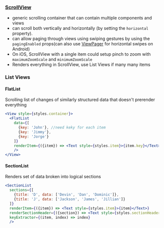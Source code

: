 ### [ScrollView](https://facebook.github.io/react-native/docs/scrollview)

- generic scrolling container that can contain multiple components and views
- can scroll both vertically and horizontally (by setting the `horizontal` property).
- can allow paging through views using swiping gestures by using the `pagingEnabled` props(can also use [ViewPager](https://github.com/react-native-community/react-native-viewpager)  for horizontal swipes on Android) 
- On iOS, ScrollView with a single item could setup pinch to zoom with `maximumZoomScale` and `minimumZoomScale`
- Renders everything in ScrollView, use List Views if many many items

### List Views

#### FlatList

Scrolling list of changes of similarly structured data that doesn't prerender everything

```jsx
<View style={styles.container}>
  <FlatList
    data={[
      {key: 'John'}, //need keky for each item
      {key: 'Jimmy'},
      {key: 'Jorge'}
    ]}
    renderItem={({item}) => <Text style={styles.item}>{item.key}</Text>}
    />
</View>
```

#### SectionList

Renders set of data broken into logical sections

```jsx
<SectionList
  sections={[
    {title: 'D', data: ['Devin', 'Dan', 'Dominic']},
    {title: 'J', data: ['Jackson', 'James', 'Jillian']}
  ]}
  renderItem={({item}) => <Text style={styles.item}>{item}</Text>}
  renderSectionHeader={({section}) => <Text style={styles.sectionHeader}>{section.title}</Text>}
  keyExtractor={(item, index) => index}
  />
```
